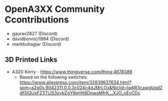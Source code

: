 # OpenA3XX Community Ccontributions

- gaurav2827 (Discord)
- davidbonnici1984 (Discord)
- markbuhagiar (Discord)


## 3D Printed Links

- A320 Korry - https://www.thingiverse.com/thing:4678388
  - Based on the following switches: https://www.aliexpress.com/item/32839637634.html?spm=a2g0s.9042311.0.0.3c024c4dJMrLOx&fbclid=IwAR3cawglzqd2df3IQUxFZ3TlJS3zybZgY6pHIt8DnwsMfrK__XJO_nEvCDc
